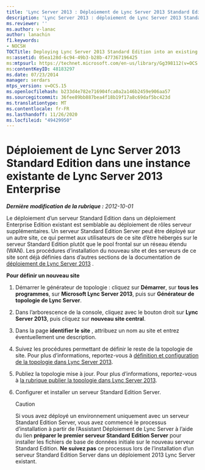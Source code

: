 ```yaml
---
title: 'Lync Server 2013 : Déploiement de Lync Server 2013 Standard Edition dans une instance existante de Lync Server 2013 Enterprise'
description: 'Lync Server 2013 : déploiement de Lync Server 2013 Standard Edition dans une version existante de Lync Server 2013 Enterprise.'
ms.reviewer: ''
ms.author: v-lanac
author: lanachin
f1.keywords:
- NOCSH
TOCTitle: Deploying Lync Server 2013 Standard Edition into an existing Lync Server 2013 Enterprise
ms:assetid: 05ea128d-6c94-49b3-b28b-477367196425
ms:mtpsurl: https://technet.microsoft.com/en-us/library/Gg398112(v=OCS.15)
ms:contentKeyID: 48183297
ms.date: 07/23/2014
manager: serdars
mtps_version: v=OCS.15
ms.openlocfilehash: b233d4e782e716904fca0a2a146b2459e906aa57
ms.sourcegitcommit: 36fee89bb887bea4f18b19f17a8c69daf5bc423d
ms.translationtype: MT
ms.contentlocale: fr-FR
ms.lasthandoff: 11/26/2020
ms.locfileid: "49429950"
---
```

# <a name="deploying-lync-server-2013-standard-edition-into-an-existing-lync-server-2013-enterprise"></a>Déploiement de Lync Server 2013 Standard Edition dans une instance existante de Lync Server 2013 Enterprise

<div data-xmlns="http://www.w3.org/1999/xhtml">

<div class="topic" data-xmlns="http://www.w3.org/1999/xhtml" data-msxsl="urn:schemas-microsoft-com:xslt" data-cs="https://msdn.microsoft.com/">

<div data-asp="https://msdn2.microsoft.com/asp">



</div>

<div id="mainSection">

<div id="mainBody">

<span> </span>

_**Dernière modification de la rubrique :** 2012-10-01_

Le déploiement d’un serveur Standard Edition dans un déploiement Enterprise Edition existant est semblable au déploiement de rôles serveur supplémentaires. Un serveur Standard Edition Server peut être déployé sur un autre site, ce qui permet aux utilisateurs de ce site d’être hébergés sur le serveur Standard Edition plutôt que le pool frontal sur un réseau étendu (WAN). Les procédures d’installation du nouveau site et des serveurs de ce site sont déjà définies dans d’autres sections de la documentation de [déploiement de Lync Server 2013](lync-server-2013-deploying-lync-server.md) .

<div id="sectionSection0" class="section">

**Pour définir un nouveau site**

1.  Démarrer le générateur de topologie : cliquez sur **Démarrer**, sur **tous les programmes**, sur **Microsoft Lync Server 2013**, puis sur **Générateur de topologie de Lync Server**.

2.  Dans l’arborescence de la console, cliquez avec le bouton droit sur **Lync Server 2013**, puis cliquez sur **nouveau site central**.

3.  Dans la page **identifier le site** , attribuez un nom au site et entrez éventuellement une description.

4.  Suivez les procédures permettant de définir le reste de la topologie de site. Pour plus d’informations, reportez-vous à [définition et configuration de la topologie dans Lync Server 2013](lync-server-2013-defining-and-configuring-the-topology.md).

5.  Publiez la topologie mise à jour. Pour plus d’informations, reportez-vous à [la rubrique publier la topologie dans Lync Server 2013](lync-server-2013-publish-the-topology.md).

6.  Configurer et installer un serveur Standard Edition Server.
    
    <div>
    

    > [!Caution]  
    > Si vous avez déployé un environnement uniquement avec un serveur Standard Edition Server, vous avez commencé le processus d’installation à partir de l’Assistant Déploiement de Lync Server à l’aide du lien <STRONG>préparer le premier serveur Standard Edition Server</STRONG> pour installer les fichiers de base de données initiale sur le nouveau serveur Standard Edition. <STRONG>Ne suivez pas</STRONG> ce processus lors de l’installation d’un serveur Standard Edition Server dans un déploiement 2013 Lync Server existant.

    
    </div>

</div>

</div>

<span> </span>

</div>

</div>

</div>

